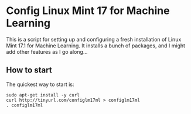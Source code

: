 # Config Linux Mint 17 for Machine Learning
This is a script for setting up and configuring a fresh installation of Linux Mint 17.1 for Machine Learning.
It installs a bunch of packages, and I might add other features as I go along...

## How to start
The quickest way to start is:

    sudo apt-get install -y curl
    curl http://tinyurl.com/configlm17ml > configlm17ml
    . configlm17ml


